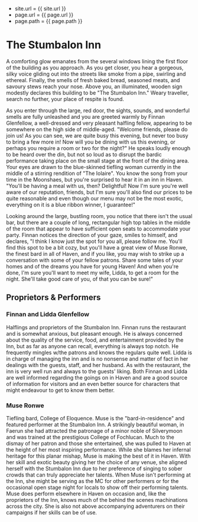 * site.url = {{ site.url }}
* page.url = {{ page.url }}
* page.path = {{ page.path }}

# The Stumbalon Inn

A comforting glow emanates from the several windows lining the first floor of the building as you approach.  As you get closer, you hear a gorgeous, silky voice gliding out into the streets like smoke from a pipe, swirling and ethereal.  Finally, the smells of fresh baked bread, seasoned meats, and savoury stews reach your nose.  Above you, an illuminated, wooden sign modestly declares this building to be "The Stumbalon Inn."  Weary traveller, search no further, your place of respite is found.

As you enter through the large, red door, the sights, sounds, and wonderful smells are fully unleashed and you are greeted warmly by Finnan Glenfellow, a well-dressed and very pleasant halfling fellow, appearing to be somewhere on the high side of middle-aged.  "Welcome friends, please do join us!  As you can see, we are quite busy this evening, but never too busy to bring a few more in!  Now will you be dining with us this evening, or perhaps you require a room or two for the night?"  He speaks loudly enough to be heard over the din, but not so loud as to disrupt the bardic performance taking place on the small stage at the front of the dining area.  Your eyes are drawn to the blue-skinned tiefling woman currently in the middle of a stirring rendition of "The Iolaire".  You know the song from your time in the Moonshaes, but you're surprised to hear it in an inn in Haven.  "You'll be having a meal with us, then?  Delightful!  Now I'm sure you're well aware of our reputation, friends, but I'm sure you'll also find our prices to be quite reasonable and even though our menu may not be the most exotic, everything on it is a blue ribbon winner, I guarantee!"

Looking around the large, bustling room, you notice that there isn't the usual bar, but there are a couple of long, rectangular high top tables in the middle of the room that appear to have sufficient open seats to accommodate your party.  Finnan notices the direction of your gaze, smiles to himself, and declares, "I think I know just the spot for you all, please follow me.  You'll find this spot to be a bit cozy, but you'll have a great view of Muse Ronwe, the finest bard in all of Haven, and if you like, you may wish to strike up a conversation with some of your fellow patrons.  Share some tales of your homes and of the dreams you have for young Haven!  And when you're done, I'm sure you'll want to meet my wife, Lidda, to get a room for the night.  She'll take good care of you, of that you can be sure!"

## Proprietors & Performers

### Finnan and Lidda Glenfellow

Halflings and proprietors of the Stumbalon Inn.  Finnan runs the restaurant and is somewhat anxious, but pleasant enough.  He is always concerned about the quality of the service, food, and entertainment provided by the Inn, but as far as anyone can recall, everything is always top notch.  He frequently mingles w/the patrons and knows the regulars quite well.  Lidda is in charge of managing the inn and is no nonsense and matter of fact in her dealings with the guests, staff, and her husband.  As with the restaurant, the inn is very well run and always to the guests' liking.  Both Finnan and Lidda are well informed regarding the goings on in Haven and are a good source of information for visitors and an even better source for characters that might endeavour to get to know them better.

### Muse Ronwe

Tiefling bard, College of Eloquence.  Muse is the "bard-in-residence" and featured performer at the Stumbalon Inn.  A strikingly beautiful woman, in Faerun she had attracted the patronage of a minor noble of Silverymoon and was trained at the prestigious College of Fochlucan.  Much to the dismay of her patron and those she entertained, she was pulled to Haven at the height of her most inspiring performance.  While she blames her infernal heritage for this planar mishap, Muse is making the best of it in Haven.  With her skill and exotic beauty giving her the choice of any venue, she aligned herself with the Stumbalon Inn due to her preference of singing to sober crowds that can truly appreciate her talents.  When Muse isn't performing at the Inn, she might be serving as the MC for other performers or for the occasional open stage night for locals to show off their performing talents.  Muse does perform elsewhere in Haven on occasion and, like the proprietors of the Inn, knows much of the behind the scenes machinations across the city.  She is also not above accompanying adventurers on their campaigns if her skills can be of use.
